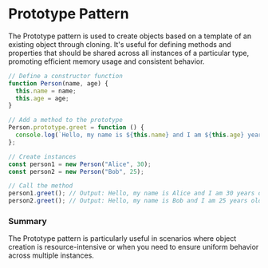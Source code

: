 # Prototype Pattern

The Prototype pattern is used to create objects based on a template of an existing object through cloning. It's useful for defining methods and properties that should be shared across all instances of a particular type, promoting efficient memory usage and consistent behavior.

```js
// Define a constructor function
function Person(name, age) {
  this.name = name;
  this.age = age;
}

// Add a method to the prototype
Person.prototype.greet = function () {
  console.log(`Hello, my name is ${this.name} and I am ${this.age} years old.`);
};

// Create instances
const person1 = new Person("Alice", 30);
const person2 = new Person("Bob", 25);

// Call the method
person1.greet(); // Output: Hello, my name is Alice and I am 30 years old.
person2.greet(); // Output: Hello, my name is Bob and I am 25 years old.
```

### Summary

The Prototype pattern is particularly useful in scenarios where object creation is resource-intensive or when you need to ensure uniform behavior across multiple instances.
